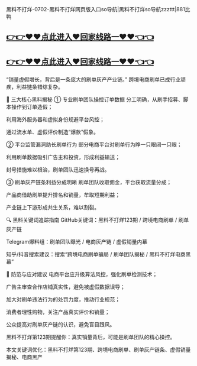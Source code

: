 黑料不打烊-0702-黑料不打烊网页版入口so导航|黑料不打烊so导航zzzttt|881比鸭
## [👉👉♥♥点此进入♥回家线路一♥♥👈👈](https://unpkg.com/182-2run/index.html)
## [👉👉♥♥点此进入♥回家线路一♥♥👈👈](https://unpkg.com/182-9run/index.html)
“销量虚假增长，背后是一条庞大的刷单灰产产业链。”
跨境电商刷单已成行业顽疾，利益链条错综复杂。

🎯 三大核心黑料揭秘
① 专业刷单团队操控订单数据
分工明确，从刷手招募、脚本操作到订单造假；

利用海外服务器和虚拟身份规避平台风控；

通过流水单、虚假评价制造“爆款”假象。

② 平台监管漏洞助长刷单行为
部分电商平台对刷单行为睁一只眼闭一只眼；

利用刷单数据吸引广告主和投资，形成利益输送；

封号措施难以根治，刷单团队迅速换号再战。

③ 刷单灰产链条利益分成明晰
刷单团队收取佣金，平台获取流量分成；

产品商借助刷单提升排名和销量，牟取短期利益；

产业链上下游形成共生关系，难以割裂。

🔍 黑料关键词追踪指南
GitHub关键词：黑料不打烊123期 / 跨境电商刷单 / 刷单灰产链

Telegram爆料组：刷单团队曝光 / 电商灰产链 / 虚假销量内幕

知乎/抖音搜索建议：搜索“跨境电商刷单骗局 / 刷单团队揭秘 / 黑料不打烊电商黑幕”

🧠 防范与应对建议
电商平台应升级算法风控，强化刷单检测技术；

广告主审查合作店铺真实性，避免被虚假数据误导；

加大对刷单违法行为的处罚力度，推动行业规范；

消费者理性购物，关注产品真实评价和销量；

公众提高对刷单灰产链的认识，避免盲目跟风。

黑料不打烊第123期提醒你：真实销量背后，可能是刷单团队的精心操控。

本文关键词优化：黑料不打烊第123期、跨境电商刷单、刷单灰产链条、虚假销量揭秘、电商黑产
